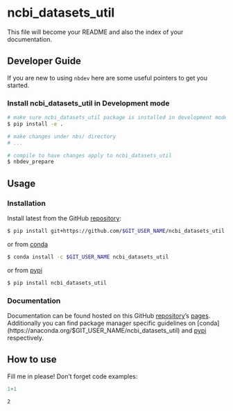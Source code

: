 # ncbi_datasets_util


<!-- WARNING: THIS FILE WAS AUTOGENERATED! DO NOT EDIT! -->

This file will become your README and also the index of your
documentation.

## Developer Guide

If you are new to using `nbdev` here are some useful pointers to get you
started.

### Install ncbi_datasets_util in Development mode

``` sh
# make sure ncbi_datasets_util package is installed in development mode
$ pip install -e .

# make changes under nbs/ directory
# ...

# compile to have changes apply to ncbi_datasets_util
$ nbdev_prepare
```

## Usage

### Installation

Install latest from the GitHub
[repository](https://github.com/$GIT_USER_NAME/ncbi_datasets_util):

``` sh
$ pip install git+https://github.com/$GIT_USER_NAME/ncbi_datasets_util.git
```

or from [conda](https://anaconda.org/$GIT_USER_NAME/ncbi_datasets_util)

``` sh
$ conda install -c $GIT_USER_NAME ncbi_datasets_util
```

or from [pypi](https://pypi.org/project/ncbi_datasets_util/)

``` sh
$ pip install ncbi_datasets_util
```

### Documentation

Documentation can be found hosted on this GitHub
[repository](https://github.com/$GIT_USER_NAME/ncbi_datasets_util)’s
[pages](https://$GIT_USER_NAME.github.io/ncbi_datasets_util/).
Additionally you can find package manager specific guidelines on
[conda](https://anaconda.org/$GIT_USER_NAME/ncbi_datasets_util) and
[pypi](https://pypi.org/project/ncbi_datasets_util/) respectively.

## How to use

Fill me in please! Don’t forget code examples:

``` python
1+1
```

    2
